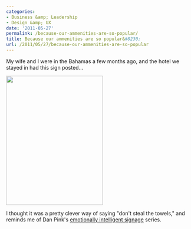```yaml
---
categories:
- Business &amp; Leadership
- Design &amp; UX
date: '2011-05-27'
permalink: /because-our-ammenities-are-so-popular/
title: Because our ammenities are so popular&#8230;
url: /2011/05/27/because-our-ammenities-are-so-popular
---
```


My wife and I were in the Bahamas a few months ago, and the hotel we stayed in had this sign posted...

<img src="https://gomakethings.com/wp-content/uploads/2011/05/DSC00835-262x350.jpg" alt="" title="DSC00835" width="262" height="350" class="aligncenter size-medium wp-image-554" />

I thought it was a pretty clever way of saying "don't steal the towels," and reminds me of Dan Pink's <a href="http://www.danpink.com/?s=emotionally-intelligent">emotionally intelligent signage</a> series.